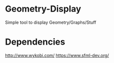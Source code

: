 # Geometry-Display
Simple tool to display Geometry/Graphs/Stuff

# Dependencies
http://www.wykobi.com/
https://www.sfml-dev.org/
